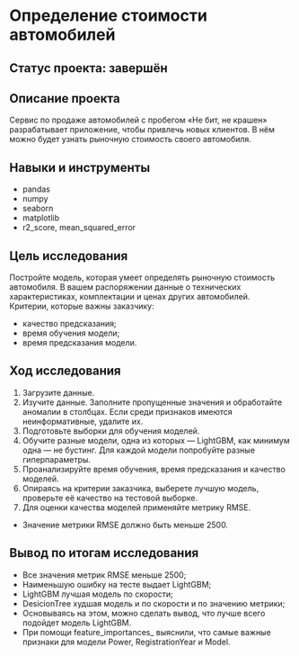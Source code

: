 # Определение стоимости автомобилей

## Статус проекта: завершён

## Описание проекта

Сервис по продаже автомобилей с пробегом «Не бит, не крашен» разрабатывает приложение, чтобы привлечь новых клиентов. В нём можно будет узнать рыночную стоимость своего автомобиля. 

## Навыки и инструменты

- pandas  
- numpy  
- seaborn  
- matplotlib   
- r2_score, mean_squared_error

## Цель исследования

Постройте модель, которая умеет определять рыночную стоимость автомобиля. В вашем распоряжении данные о технических характеристиках, комплектации и ценах других автомобилей.  
Критерии, которые важны заказчику:  
- качество предсказания;
- время обучения модели;
- время предсказания модели.

## Ход исследования

1. Загрузите данные.  
2. Изучите данные. Заполните пропущенные значения и обработайте аномалии в столбцах. Если среди признаков имеются неинформативные, удалите их.
3. Подготовьте выборки для обучения моделей.
4. Обучите разные модели, одна из которых — LightGBM, как минимум одна — не бустинг. Для каждой модели попробуйте разные гиперпараметры.
5. Проанализируйте время обучения, время предсказания и качество моделей.
6. Опираясь на критерии заказчика, выберете лучшую модель, проверьте её качество на тестовой выборке.  
7. Для оценки качества моделей применяйте метрику RMSE.
- Значение метрики RMSE должно быть меньше 2500.

## Вывод по итогам исследования

- Все значения метрик RMSE меньше 2500;
- Наименьшую ошибку на тесте выдает LightGBM;
- LightGBM лучшая модель по скорости;
- DesicionTree худшая модель и по скорости и по значению метрики;
- Основываясь на этом, можно сделать вывод, что лучше всего подойдет модель LightGBM.
- При помощи feature_importances_ выяснили, что самые важные признаки для модели Power, RegistrationYear и Model.